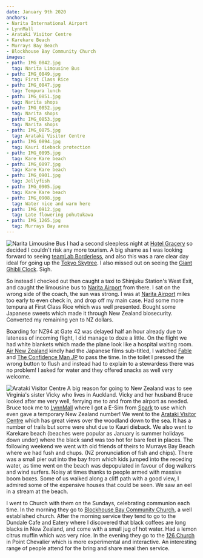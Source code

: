 ```yaml
---
date: January 9th 2020
anchors:
- Narita International Airport
- LynnMall
- Arataki Visitor Centre
- Karekare Beach
- Murrays Bay Beach
- Blockhouse Bay Community Church
images:
- path: IMG_0842.jpg
  tag: Narita Limousine Bus
- path: IMG_0849.jpg
  tag: First Class Rice
- path: IMG_0847.jpg
  tag: Tempura lunch
- path: IMG_0851.jpg
  tag: Narita shops
- path: IMG_0852.jpg
  tag: Narita shops
- path: IMG_0853.jpg
  tag: Narita shops
- path: IMG_0875.jpg
  tag: Arataki Visitor Centre
- path: IMG_0894.jpg
  tag: Kauri dieback protection
- path: IMG_0895.jpg
  tag: Kare Kare beach
- path: IMG_0897.jpg
  tag: Kare Kare beach
- path: IMG_0901.jpg
  tag: Jellyfish
- path: IMG_0905.jpg
  tag: Kare Kare beach
- path: IMG_0908.jpg
  tag: Water nice and warm here
- path: IMG_0912.jpg
  tag: Late flowering pohutukawa
- path: IMG_1265.jpg
  tag: Murrays Bay area
---
```

![Narita Limousine Bus](IMG_0842.jpg)
I had a second sleepless night at [Hotel Gracery](https://shinjuku.gracery.com/) so decided I couldn't risk any more
tourism. A big shame as I was looking forward to seeing
[teamLab Borderless](https://borderless.teamlab.art/), and also
this was a rare clear day ideal for going up the
[Tokyo Skytree](http://www.tokyo-skytree.jp/en/). I also missed out
on seeing the [Giant Ghibli Clock](https://www.atlasobscura.com/places/the-giant-ghibli-clock-tokyo-japan). Sigh.

So instead I checked out then caught a taxi to Shinjuku Station's West Exit, and
caught the limousine bus to [Narita Airport](https://www.narita-airport.jp/en)
from there. I sat on the wrong side of the
coach, the sun was strong. I was at [Narita Airport](https://www.narita-airport.jp/en) miles
too early to even check in, and drop off my main case. Had some more tempura at
First Class Rice which was well presented. Bought some Japanese sweets which made it through
New Zealand biosecurity. Converted my remaining yen to NZ dollars.

Boarding for NZ94 at Gate 42 was delayed half an hour already due to lateness of incoming
flight, I did manage to doze a little. On the flight we had white blankets which
made the plane look like a hospital waiting room. [Air New Zealand](https://www.airnewzealand.co.uk/) kindly had the
Japanese films sub-titled, I watched [Fable](https://www.imdb.com/title/tt8676426/)
and [The Confidence Man JP](https://www.imdb.com/title/tt9552258/) to pass the time.
In the toilet I pressed the wrong button to flush and instead had to explain to a
stewardess there was no problem! I asked for water and they offered snacks as well very welcome.

![Arataki Visitor Centre](IMG_0875.jpg)
A big reason for going to New Zealand was to see Virginia's sister Vicky who lives in
Auckland. Vicky and her husband Bruce looked after me very well, ferrying me to and from the airport
as needed. Bruce took me to [LynnMall](https://www.kiwiproperty.com/lynnmall/en/)
where I got a E-Sim from [Spark](https://www.spark.co.nz) to use which even
gave a temporary New Zealand number! We went to the
[Arataki Visitor Centre](https://www.aucklandcouncil.govt.nz/environment/educationsustainability/Pages/lte-details.aspx?itemID=9)
which has great
views over the woodland down to the sea. It has a number of trails but some were shut due
to Kauri dieback. We also went to Karekare beach
(beaches were popular as January is summer holidays
down under) where the black sand was too hot for bare feet in places. The following
weekend we went with old friends of theirs to Murrays Bay Beach where we had fush and chups.
(NZ pronunciation of fish and chips).
There was a small pier out into the bay from which kids jumped into the receding water,
as time went on the beach was depopulated in favour of dog walkers and wind surfers.
Noisy at times thanks to people armed with massive boom boxes.
Some of us walked along a cliff path with a good view, I admired some of the expensive houses
that could be seen. We saw an eel in a stream at the beach.

I went to Church with them on the Sundays, celebrating communion each time.
In the morning they go to [Blockhouse Bay Community Church](https://www.bbcc.org.nz),
a well established
church. After the morning service they tend to go to the Dundale Cafe and Eatery where
I discovered that black coffees are long blacks in New Zealand, and come with a small jug of
hot water. Had a lemon citrus muffin which was very nice. In the evening they go to
the [126 Church](http://www.onetwosix.nz/) in Point Chevalier which is more experimental and interactive. An
interesting range of people attend for the bring and share meal then service.
